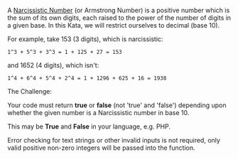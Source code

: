 A [Narcissistic Number](https://en.wikipedia.org/wiki/Narcissistic_number) (or Armstrong Number) is a positive number which is the sum of its own digits, each raised to the power of the number of digits in a given base. In this Kata, we will restrict ourselves to decimal (base 10).

For example, take 153 (3 digits), which is narcissistic:

`1^3 + 5^3 + 3^3 = 1 + 125 + 27 = 153`

and 1652 (4 digits), which isn't:

`1^4 + 6^4 + 5^4 + 2^4 = 1 + 1296 + 625 + 16 = 1938`

The Challenge:

Your code must return **true** or **false** (not 'true' and 'false') depending upon whether the given number is a Narcissistic number in base 10.

This may be **True** and **False** in your language, e.g. PHP.

Error checking for text strings or other invalid inputs is not required, only valid positive non-zero integers will be passed into the function.
